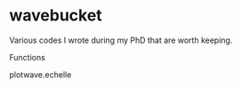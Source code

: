 # wavebucket
Various codes I wrote during my PhD that are worth keeping.

Functions

plotwave.echelle
